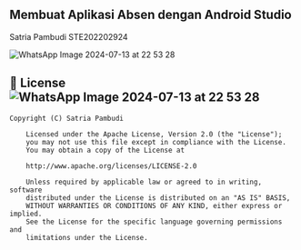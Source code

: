 ## Membuat Aplikasi Absen dengan Android Studio

Satria Pambudi STE202202924

![WhatsApp Image 2024-07-13 at 22 53 28](https://github.com/user-attachments/assets/af874584-6b8b-47b1-a7d3-fc568c86fba6)


## 📄 License![WhatsApp Image 2024-07-13 at 22 53 28](https://github.com/user-attachments/assets/9aa2efde-ddd7-447d-a5b0-570bc658e1c1)


```
Copyright (C) Satria Pambudi

    Licensed under the Apache License, Version 2.0 (the "License");
    you may not use this file except in compliance with the License.
    You may obtain a copy of the License at

    http://www.apache.org/licenses/LICENSE-2.0

    Unless required by applicable law or agreed to in writing, software
    distributed under the License is distributed on an "AS IS" BASIS,
    WITHOUT WARRANTIES OR CONDITIONS OF ANY KIND, either express or implied.
    See the License for the specific language governing permissions and
    limitations under the License.

```


